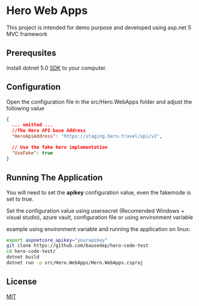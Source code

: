 # Hero Web Apps

This project is intended for demo purpose and developed using asp.net 5 MVC framework

## Prerequsites

Install dotnet 5.0 [SDK](https://dotnet.microsoft.com/download/dotnet/5.0) to your computer.


## Configuration

Open the configuration file in the src/Hero.WebApps folder and adjust the following value

```json
{
  ... omitted ...
  //The Hero API base Address
  "HeroApiAddress": "https://staging.hero.travel/api/v2",

  // Use the fake hero implementation 
  "UseFake": true
}
```
## Running The Application


You will need to set the **apikey** configuration value, even the fakemode is set to true.

Set the configuration value using usersecret (Recomended Windows + visual studio), azure vault, configuration file or using environment variable 

example using environment variable and running the application on linux:
```bash
export aspnetcore_apikey="yourapikey"
git clone https://github.com/bausedep/hero-code-test
cd hero-code-test/
dotnet build
dotnet run -p src/Hero.WebApps/Hero.WebApps.csproj

```

## License
[MIT](https://choosealicense.com/licenses/mit/)
